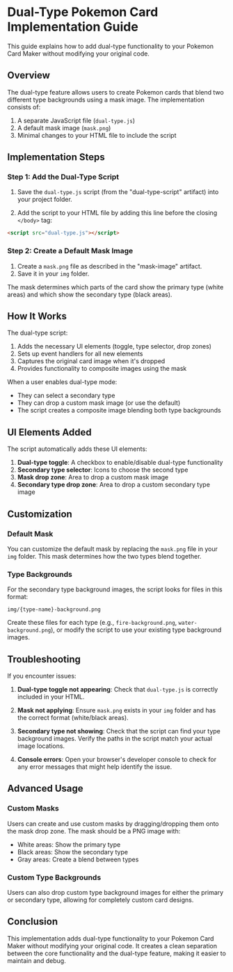 # Dual-Type Pokemon Card Implementation Guide

This guide explains how to add dual-type functionality to your Pokemon Card Maker without modifying your original code.

## Overview

The dual-type feature allows users to create Pokemon cards that blend two different type backgrounds using a mask image. The implementation consists of:

1. A separate JavaScript file (`dual-type.js`)
2. A default mask image (`mask.png`)
3. Minimal changes to your HTML file to include the script

## Implementation Steps

### Step 1: Add the Dual-Type Script

1. Save the `dual-type.js` script (from the "dual-type-script" artifact) into your project folder.

2. Add the script to your HTML file by adding this line before the closing `</body>` tag:

```html
<script src="dual-type.js"></script>
```

### Step 2: Create a Default Mask Image

1. Create a `mask.png` file as described in the "mask-image" artifact.
2. Save it in your `img` folder.

The mask determines which parts of the card show the primary type (white areas) and which show the secondary type (black areas).

## How It Works

The dual-type script:

1. Adds the necessary UI elements (toggle, type selector, drop zones)
2. Sets up event handlers for all new elements
3. Captures the original card image when it's dropped
4. Provides functionality to composite images using the mask

When a user enables dual-type mode:
- They can select a secondary type
- They can drop a custom mask image (or use the default)
- The script creates a composite image blending both type backgrounds

## UI Elements Added

The script automatically adds these UI elements:

1. **Dual-type toggle**: A checkbox to enable/disable dual-type functionality
2. **Secondary type selector**: Icons to choose the second type
3. **Mask drop zone**: Area to drop a custom mask image
4. **Secondary type drop zone**: Area to drop a custom secondary type image

## Customization

### Default Mask

You can customize the default mask by replacing the `mask.png` file in your `img` folder. This mask determines how the two types blend together.

### Type Backgrounds

For the secondary type background images, the script looks for files in this format:
```
img/{type-name}-background.png
```

Create these files for each type (e.g., `fire-background.png`, `water-background.png`), or modify the script to use your existing type background images.

## Troubleshooting

If you encounter issues:

1. **Dual-type toggle not appearing**: Check that `dual-type.js` is correctly included in your HTML.

2. **Mask not applying**: Ensure `mask.png` exists in your `img` folder and has the correct format (white/black areas).

3. **Secondary type not showing**: Check that the script can find your type background images. Verify the paths in the script match your actual image locations.

4. **Console errors**: Open your browser's developer console to check for any error messages that might help identify the issue.

## Advanced Usage

### Custom Masks

Users can create and use custom masks by dragging/dropping them onto the mask drop zone. The mask should be a PNG image with:

- White areas: Show the primary type
- Black areas: Show the secondary type
- Gray areas: Create a blend between types

### Custom Type Backgrounds

Users can also drop custom type background images for either the primary or secondary type, allowing for completely custom card designs.

## Conclusion

This implementation adds dual-type functionality to your Pokemon Card Maker without modifying your original code. It creates a clean separation between the core functionality and the dual-type feature, making it easier to maintain and debug.